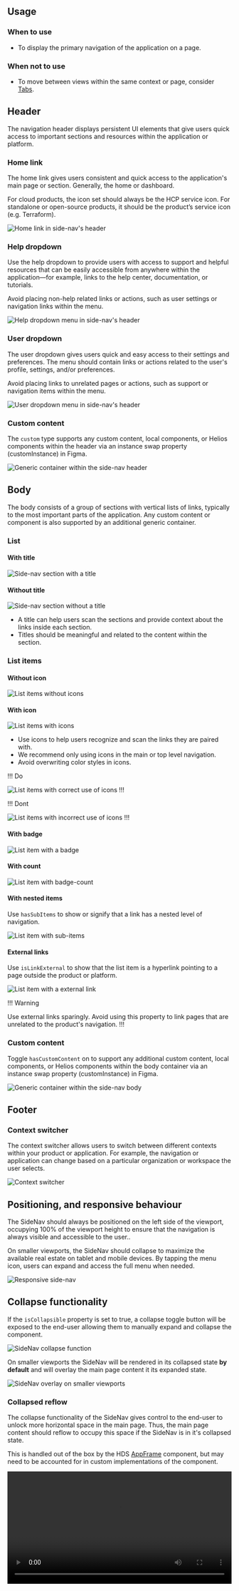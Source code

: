 ## Usage

### When to use

- To display the primary navigation of the application on a page.

### When not to use

- To move between views within the same context or page, consider [Tabs](#).

## Header

The navigation header displays persistent UI elements that give users quick access to important sections and resources within the application or platform.

### Home link

The home link gives users consistent and quick access to the application's main page or section. Generally, the home or dashboard.

For cloud products, the icon set should always be the HCP service icon. For standalone or open-source products, it should be the product’s service icon (e.g. Terraform).

![Home link in side-nav's header](/assets/components/side-nav/header-logo.png)

### Help dropdown

Use the help dropdown to provide users with access to support and helpful resources that can be easily accessible from anywhere within the application—for example, links to the help center, documentation, or tutorials.

Avoid placing non-help related links or actions, such as user settings or navigation links within the menu.

![Help dropdown menu in side-nav's header](/assets/components/side-nav/help-dropdown.png)

### User dropdown

The user dropdown gives users quick and easy access to their settings and preferences. The menu should contain links or actions related to the user's profile, settings, and/or preferences.

Avoid placing links to unrelated pages or actions, such as support or navigation items within the menu.

![User dropdown menu in side-nav's header](/assets/components/side-nav/user-dropdown.png)

### Custom content

The `custom` type supports any custom content, local components, or Helios components within the header via an instance swap property (customInstance) in Figma.

![Generic container within the side-nav header](/assets/components/side-nav/custom-header.png)

## Body

The body consists of a group of sections with vertical lists of links, typically to the most important parts of the application. Any custom content or component is also supported by an additional generic container.

### List

#### With title

![Side-nav section with a title](/assets/components/side-nav/section-with-title.png)

#### Without title

![Side-nav section without a title](/assets/components/side-nav/section-without-title.png)

- A title can help users scan the sections and provide context about the links inside each section.
- Titles should be meaningful and related to the content within the section.

### List items

#### Without icon

![List items without icons](/assets/components/side-nav/list-item-without-icon.png)

#### With icon

![List items with icons](/assets/components/side-nav/list-item-with-icon.png)

- Use icons to help users recognize and scan the links they are paired with.
- We recommend only using icons in the main or top level navigation.
- Avoid overwriting color styles in icons.

!!! Do

![List items with correct use of icons](/assets/components/side-nav/list-item-with-icon-do.png)
!!!

!!! Dont

![List items with incorrect use of icons](/assets/components/side-nav/list-item-with-icon-dont.png)
!!!

#### With badge

![List item with a badge](/assets/components/side-nav/list-item-with-badge.png)

#### With count

![List item with badge-count](/assets/components/side-nav/list-item-with-count.png)

#### With nested items

Use `hasSubItems` to show or signify that a link has a nested level of navigation.

![List item with sub-items](/assets/components/side-nav/list-item-with-nested-items.png)

#### External links

Use `isLinkExternal` to show that the list item is a hyperlink pointing to a page outside the product or platform.

![List item with a external link](/assets/components/side-nav/list-item-with-external-link.png)

!!! Warning

Use external links sparingly. Avoid using this property to link pages that are unrelated to the product's navigation.
!!!

### Custom content

Toggle `hasCustomContent` on to support any additional custom content, local components, or Helios components within the body container via an instance swap property (customInstance) in Figma.

![Generic container within the side-nav body](/assets/components/side-nav/custom-content-body.png)

## Footer

### Context switcher

The context switcher allows users to switch between different contexts within your product or application. For example, the navigation or application can change based on a particular organization or workspace the user selects.

![Context switcher](/assets/components/side-nav/footer-context-switcher.png)

## Positioning, and responsive behaviour

The SideNav should always be positioned on the left side of the viewport, occupying 100% of the viewport height to ensure that the navigation is always visible and accessible to the user..

On smaller viewports, the SideNav should collapse to maximize the available real estate on tablet and mobile devices. By tapping the menu icon, users can expand and access the full menu when needed.

![Responsive side-nav](/assets/components/side-nav/sidenav-position-and-responsive.png)

## Collapse functionality

If the `isCollapsible` property is set to true, a collapse toggle button will be exposed to the end-user allowing them to manually expand and collapse the component. 

![SideNav collapse function](/assets/components/side-nav/sidenav-collapse-interaction.png)

On smaller viewports the SideNav will be rendered in its collapsed state **by default** and will overlay the main page content it its expanded state.

![SideNav overlay on smaller viewports](/assets/components/side-nav/sidenav-overlay-small-viewport.png)

### Collapsed reflow

The collapse functionality of the SideNav gives control to the end-user to unlock more horizontal space in the main page. Thus, the main page content should reflow to occupy this space if the SideNav is in it's collapsed state.

This is handled out of the box by the HDS [AppFrame](/components/app-frame) component, but may need to be accounted for in custom implementations of the component.

<video width="100%" controls loop>
  <source
    src="/assets/components/side-nav/sidenav-expand-collapse.mp4"
    type="video/mp4"
  />
</video>
